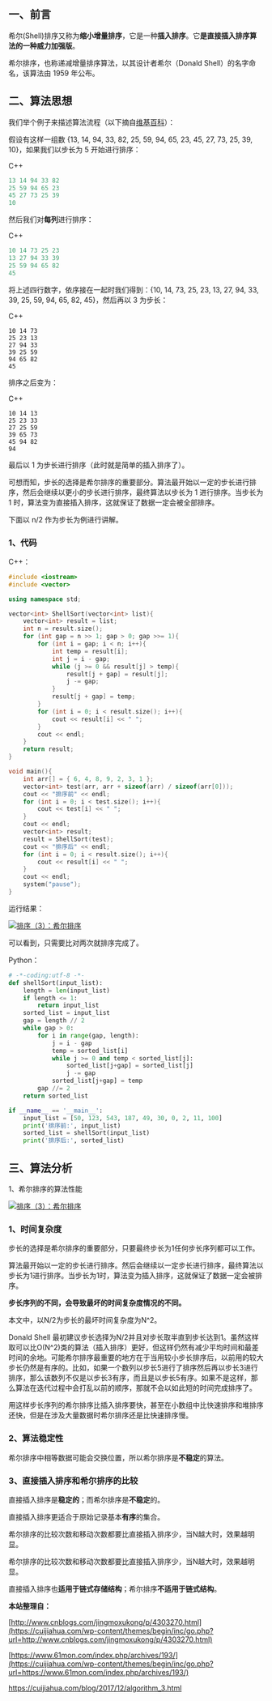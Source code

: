 ## 一、前言

希尔(Shell)排序又称为**缩小增量排序**，它是一种**插入排序**。它**是直接插入排序算法的一种威力加强版**。

希尔排序，也称递减增量排序算法，以其设计者希尔（Donald Shell）的名字命名，该算法由 1959 年公布。

## 二、算法思想

我们举个例子来描述算法流程（以下摘自[维基百科](https://cuijiahua.com/wp-content/themes/begin/inc/go.php?url=https://zh.wikipedia.org/wiki/%E5%B8%8C%E5%B0%94%E6%8E%92%E5%BA%8F)）：

假设有这样一组数 {13, 14, 94, 33, 82, 25, 59, 94, 65, 23, 45, 27, 73, 25, 39, 10}，如果我们以步长为 5 开始进行排序：

C++

```cpp
13 14 94 33 82
25 59 94 65 23
45 27 73 25 39
10
```



然后我们对**每列**进行排序：

C++

```cpp
10 14 73 25 23
13 27 94 33 39
25 59 94 65 82
45
```



将上述四行数字，依序接在一起时我们得到：{10, 14, 73, 25, 23, 13, 27, 94, 33, 39, 25, 59, 94, 65, 82, 45}，然后再以 3 为步长：

C++

```
10 14 73
25 23 13
27 94 33
39 25 59
94 65 82
45
```



排序之后变为：

C++

```
10 14 13
25 23 33
27 25 59
39 65 73
45 94 82
94
```



最后以 1 为步长进行排序（此时就是简单的插入排序了）。

可想而知，步长的选择是希尔排序的重要部分。算法最开始以一定的步长进行排序，然后会继续以更小的步长进行排序，最终算法以步长为 1 进行排序。当步长为 1 时，算法变为直接插入排序，这就保证了数据一定会被全部排序。

下面以 n/2 作为步长为例进行讲解。

### 1、代码

C++：

```cpp
#include <iostream>
#include <vector>

using namespace std;

vector<int> ShellSort(vector<int> list){
	vector<int> result = list;
	int n = result.size();
	for (int gap = n >> 1; gap > 0; gap >>= 1){
		for (int i = gap; i < n; i++){
			int temp = result[i];
			int j = i - gap;
			while (j >= 0 && result[j] > temp){
				result[j + gap] = result[j];
				j -= gap;
			}
			result[j + gap] = temp;
		}
		for (int i = 0; i < result.size(); i++){
			cout << result[i] << " ";
		}
		cout << endl;
	}
	return result;
}

void main(){
	int arr[] = { 6, 4, 8, 9, 2, 3, 1 };
	vector<int> test(arr, arr + sizeof(arr) / sizeof(arr[0]));
	cout << "排序前" << endl;
	for (int i = 0; i < test.size(); i++){
		cout << test[i] << " ";
	}
	cout << endl;
	vector<int> result;
	result = ShellSort(test);
	cout << "排序后" << endl;
	for (int i = 0; i < result.size(); i++){
		cout << result[i] << " ";
	}
	cout << endl;
	system("pause");
}
```





运行结果：

[![排序（3）：希尔排序](https://cuijiahua.com/wp-content/uploads/2017/12/algorithm_3_3.png)](https://cuijiahua.com/wp-content/uploads/2017/12/algorithm_3_3.png)

可以看到，只需要比对两次就排序完成了。

Python：

```python
# -*-coding:utf-8 -*-
def shellSort(input_list):
	length = len(input_list)
	if length <= 1:
		return input_list
	sorted_list = input_list
	gap = length // 2
	while gap > 0:
		for i in range(gap, length):
			j = i - gap
			temp = sorted_list[i]
			while j >= 0 and temp < sorted_list[j]:
				sorted_list[j+gap] = sorted_list[j]
				j -= gap
			sorted_list[j+gap] = temp
		gap //= 2
	return sorted_list 

if __name__ == '__main__':
	input_list = [50, 123, 543, 187, 49, 30, 0, 2, 11, 100]
	print('排序前:', input_list)
	sorted_list = shellSort(input_list)
	print('排序后:', sorted_list)
```





## 三、算法分析

1、希尔排序的算法性能

[![排序（3）：希尔排序](https://cuijiahua.com/wp-content/uploads/2017/12/algorithm_3_4_modify.png)](https://cuijiahua.com/wp-content/uploads/2017/12/algorithm_3_4_modify.png)

### 1、时间复杂度

步长的选择是希尔排序的重要部分，只要最终步长为1任何步长序列都可以工作。

 

算法最开始以一定的步长进行排序。然后会继续以一定步长进行排序，最终算法以步长为1进行排序。当步长为1时，算法变为插入排序，这就保证了数据一定会被排序。

**步长序列的不同，会导致最坏的时间复杂度情况的不同。**

本文中，以N/2为步长的最坏时间复杂度为N^2。

Donald Shell 最初建议步长选择为N/2并且对步长取半直到步长达到1。虽然这样取可以比O(N^2)类的算法（插入排序）更好，但这样仍然有减少平均时间和最差时间的余地。可能希尔排序最重要的地方在于当用较小步长排序后，以前用的较大步长仍然是有序的。比如，如果一个数列以步长5进行了排序然后再以步长3进行排序，那么该数列不仅是以步长3有序，而且是以步长5有序。如果不是这样，那么算法在迭代过程中会打乱以前的顺序，那就不会以如此短的时间完成排序了。

用这样步长序列的希尔排序比插入排序要快，甚至在小数组中比快速排序和堆排序还快，但是在涉及大量数据时希尔排序还是比快速排序慢。

### 2、算法稳定性

希尔排序中相等数据可能会交换位置，所以希尔排序是**不稳定**的算法。

### 3、直接插入排序和希尔排序的比较

直接插入排序是**稳定的**；而希尔排序是**不稳定**的。

直接插入排序更适合于原始记录基本**有序**的集合。

希尔排序的比较次数和移动次数都要比直接插入排序少，当N越大时，效果越明显。  

希尔排序的比较次数和移动次数都要比直接插入排序少，当N越大时，效果越明显。  

直接插入排序也**适用于链式存储结构**；希尔排序**不适用于链式结构**。

 

**本站整理自：**

[http://www.cnblogs.com/jingmoxukong/p/4303270.html](https://cuijiahua.com/wp-content/themes/begin/inc/go.php?url=http://www.cnblogs.com/jingmoxukong/p/4303270.html)

[https://www.61mon.com/index.php/archives/193/](https://cuijiahua.com/wp-content/themes/begin/inc/go.php?url=https://www.61mon.com/index.php/archives/193/)

https://cuijiahua.com/blog/2017/12/algorithm_3.html